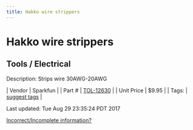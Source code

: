 ```yaml
---
title: Hakko wire strippers
---
```


# Hakko wire strippers
## Tools / Electrical
Description: 	Strips wire 30AWG-20AWG 

| Vendor | Sparkfun | 
| Part # | [TOL-12630](https://www.sparkfun.com/products/12630) | 
| Unit Price | $9.95 | 
| Tags: | [suggest tags](https://docs.google.com/forms/d/e/1FAIpQLSeWyY8v3RgOty-MyWmh9U0iivNYN_molChYyS-0U-o-kOAv_g/viewform) | 

Last updated: Tue Aug 29 23:35:24 PDT 2017

 [Incorrect/Incomplete information?](https://docs.google.com/forms/d/e/1FAIpQLSeWyY8v3RgOty-MyWmh9U0iivNYN_molChYyS-0U-o-kOAv_g/viewform)